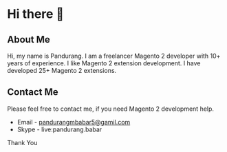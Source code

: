 # Hi there 👋

## About Me
Hi, my name is Pandurang. I am a freelancer Magento 2 developer with 10+ years of experience. I like Magento 2 extension development. I have developed 25+ Magento 2 extensions.  

## Contact Me
Please feel free to contact me, if you need Magento 2 development help.

* Email - pandurangmbabar5@gamil.com
* Skype - live:pandurang.babar

Thank You
